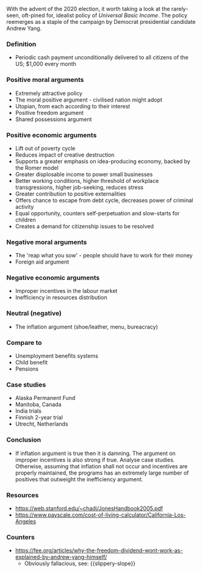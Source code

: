 With the advent of the 2020 election, it worth taking a look at the rarely-seen, oft-pined for, idealist policy of *Universal Basic Income*. The policy reemerges as a staple of the campaign by Democrat presidential candidate Andrew Yang. 

### Definition
- Periodic cash payment unconditionally delivered to all citizens of the US; $1,000 every month

### Positive moral arguments
- Extremely attractive policy
- The moral positive argument - civilised nation might adopt
- Utopian, from each according to their interest
- Positive freedom argument
- Shared possessions argument

### Positive economic arguments
- Lift out of poverty cycle
- Reduces impact of creative destruction
- Supports a greater emphasis on idea-producing economy, backed by the Romer model
- Greater displosable income to power small businesses
- Better working conditions, higher threshold of workplace transgressions, higher job-seeking, reduces stress
- Greater contribution to positive externalities
- Offers chance to escape from debt cycle, decreases power of criminal activity
- Equal opportunity, counters self-perpetuation and slow-starts for children
- Creates a demand for citizenship issues to be resolved

### Negative moral arguments
- The 'reap what you sow' - people should have to work for their money
- Foreign aid argument

### Negative economic arguments
- Improper incentives in the labour market
- Inefficiency in resources distribution

### Neutral (negative)
- The inflation argument (shoe/leather, menu, bureacracy)

### Compare to
- Unemployment benefits systems
- Child benefit
- Pensions

### Case studies
- Alaska Permanent Fund
- Manitoba, Canada
- India trials
- Finnish 2-year trial
- Utrecht, Netherlands

### Conclusion
- If inflation argument is true then it is damning. The argument on improper incentives is also strong if true. Analyse case studies. Otherwise, assuming that inflation shall not occur and incentives are properly maintained, the programs has an extremely large number of positives that outweight the inefficiency argument.

### Resources
- https://web.stanford.edu/~chadj/JonesHandbook2005.pdf
- https://www.payscale.com/cost-of-living-calculator/California-Los-Angeles

### Counters
- https://fee.org/articles/why-the-freedom-dividend-wont-work-as-explained-by-andrew-yang-himself/
	- Obviously fallacious, see: {{slippery-slope}} 